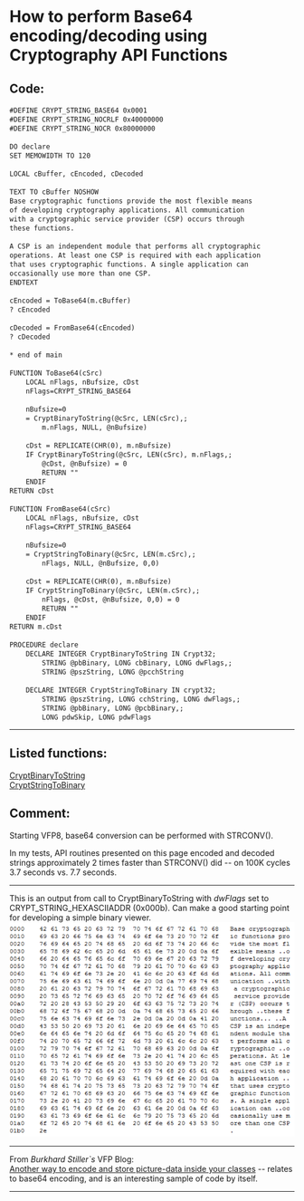 <link rel="stylesheet" type="text/css" href="../css/win32api.css">  
<link rel="stylesheet" href="https://cdnjs.cloudflare.com/ajax/libs/font-awesome/4.7.0/css/font-awesome.min.css">

# How to perform Base64 encoding/decoding using Cryptography API Functions

## Code:
```foxpro  
#DEFINE CRYPT_STRING_BASE64 0x0001
#DEFINE CRYPT_STRING_NOCRLF 0x40000000
#DEFINE CRYPT_STRING_NOCR 0x80000000

DO declare
SET MEMOWIDTH TO 120

LOCAL cBuffer, cEncoded, cDecoded

TEXT TO cBuffer NOSHOW
Base cryptographic functions provide the most flexible means
of developing cryptography applications. All communication
with a cryptographic service provider (CSP) occurs through
these functions.

A CSP is an independent module that performs all cryptographic
operations. At least one CSP is required with each application
that uses cryptographic functions. A single application can
occasionally use more than one CSP.
ENDTEXT

cEncoded = ToBase64(m.cBuffer)
? cEncoded

cDecoded = FromBase64(cEncoded)
? cDecoded

* end of main

FUNCTION ToBase64(cSrc)
	LOCAL nFlags, nBufsize, cDst
	nFlags=CRYPT_STRING_BASE64

	nBufsize=0
	= CryptBinaryToString(@cSrc, LEN(cSrc),;
		m.nFlags, NULL, @nBufsize)

	cDst = REPLICATE(CHR(0), m.nBufsize)
	IF CryptBinaryToString(@cSrc, LEN(cSrc), m.nFlags,;
		@cDst, @nBufsize) = 0
		RETURN ""
	ENDIF
RETURN cDst

FUNCTION FromBase64(cSrc)
	LOCAL nFlags, nBufsize, cDst
	nFlags=CRYPT_STRING_BASE64

	nBufsize=0
	= CryptStringToBinary(@cSrc, LEN(m.cSrc),;
		nFlags, NULL, @nBufsize, 0,0)

	cDst = REPLICATE(CHR(0), m.nBufsize)
	IF CryptStringToBinary(@cSrc, LEN(m.cSrc),;
		nFlags, @cDst, @nBufsize, 0,0) = 0
		RETURN ""
	ENDIF
RETURN m.cDst

PROCEDURE declare
	DECLARE INTEGER CryptBinaryToString IN Crypt32;
		STRING @pbBinary, LONG cbBinary, LONG dwFlags,;
		STRING @pszString, LONG @pcchString

	DECLARE INTEGER CryptStringToBinary IN crypt32;
		STRING @pszString, LONG cchString, LONG dwFlags,;
		STRING @pbBinary, LONG @pcbBinary,;
		LONG pdwSkip, LONG pdwFlags  
```  
***  


## Listed functions:
[CryptBinaryToString](../libraries/crypt32/CryptBinaryToString.md)  
[CryptStringToBinary](../libraries/crypt32/CryptStringToBinary.md)  

## Comment:
Starting VFP8, base64 conversion can be performed with STRCONV().   
  
In my tests, API routines presented on this page encoded and decoded strings approximately 2 times faster than STRCONV() did -- on 100K cycles 3.7 seconds vs. 7.7 seconds.  
  
* * *  
This is an output from call to CryptBinaryToString with *dwFlags* set to CRYPT_STRING_HEXASCIIADDR (0x000b). Can make a good starting point for developing a simple binary viewer.  
<img src="images/crypt_string_hex.png" width=570>  
  
* * *  
From *Burkhard Stiller`s* VFP Blog:  
<a href="http://myvfpblog.blogspot.com/2007/10/encoded-your-images-base64-binary.html">Another way to encode and store picture-data inside your classes</a> -- relates to base64 encoding, and is an interesting sample of code by itself.  
  
***  

